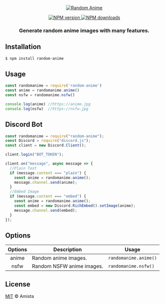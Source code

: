 <p align="center">
  <a href="https://www.npmjs.com/package/random-anime">
    <img src="https://cdn.discordapp.com/attachments/666573321894232095/690961950527717456/random-anime.png" alt="Random Anime">
  </a>
</p>
<p align="center">
  <a href="https://www.npmjs.com/package/random-anime"><img src="https://img.shields.io/npm/v/random-anime.svg?maxAge=3600" alt="NPM version" />
  </a>
  <a href="https://www.npmjs.com/package/random-anime"><img src="https://img.shields.io/npm/dt/random-anime.svg?maxAge=3600" alt="NPM downloads" />
   </a>
</p>
<h3 align="center"><strong>Generate random anime images with many features.</strong></h3>

## Installation
```bash
$ npm install random-anime
```

## Usage
```javascript
const randomanime = require('random-anime')
const anime = randomanime.anime()
const nsfw = randomanime.nsfw()

console.log(anime) //https://anime.jpg
console.log(nsfw)  //https://nsfw.jpg
```

## Discord Bot
```javascript
const randomanime = require("random-anime");
const Discord = require("discord.js");
const client = new Discord.Client();

client.login("BOT_TOKEN");

client.on("message", async message => {
  //Plain Text
  if (message.content === "plain") {
    const anime = randomanime.anime();
    message.channel.send(anime);
  }
  //Embed Image
  if (message.content === "embed") {
    const anime = randomanime.anime();
    const embed = new Discord.RichEmbed().setImage(anime);
    message.channel.send(embed);
  }
});
```

## Options
**Options** | **Description** | **Usage**
:---: | --- | ---
anime | Random anime images. | `randomanime.anime()`
nsfw | Random NSFW anime images. | `randomanime.nsfw()`

## License
[MIT](https://github.com/amistaa/random-anime/blob/master/LICENSE) © Amista
